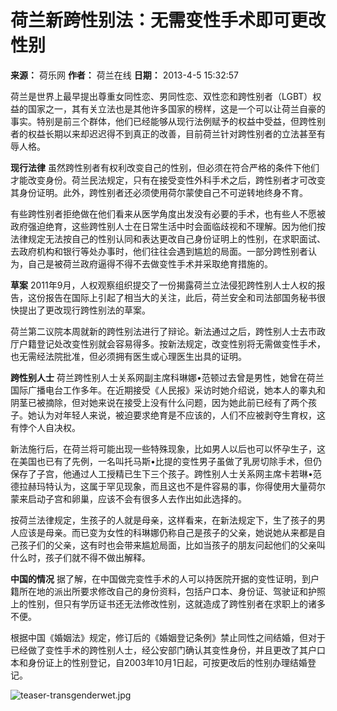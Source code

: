 # 荷兰新跨性别法：无需变性手术即可更改性别

**来源：** 荷乐网
**作者：** 荷兰在线
**日期：** 2013-4-5 15:32:57

荷兰是世界上最早提出尊重女同性恋、男同性恋、双性恋和跨性别者（LGBT）权益的国家之一，其有关立法也是其他许多国家的榜样，这是一个可以让荷兰自豪的事实。特别是前三个群体，他们已经能够从现行法例赋予的权益中受益，但跨性别者的权益长期以来却迟迟得不到真正的改善，目前荷兰针对跨性别者的立法甚至有辱人格。

**现行法律** 虽然跨性别者有权利改变自己的性别，但必须在符合严格的条件下他们才能改变身份。荷兰民法规定，只有在接受变性外科手术之后，跨性别者才可改变其身份证明。此外，跨性别者还必须使用荷尔蒙使自己不可逆转地终身不育。

有些跨性别者拒绝做在他们看来从医学角度出发没有必要的手术，也有些人不愿被政府强迫绝育，这些跨性别人士在日常生活中时会面临歧视和不理解。因为他们按法律规定无法按自己的性别认同和表达更改自己身份证明上的性别，在求职面试、去政府机构和银行等处办事时，他们往往会遇到尴尬的局面。一部分跨性别者认为，自己是被荷兰政府逼得不得不去做变性手术并采取绝育措施的。

**草案** 2011年9月，人权观察组织提交了一份揭露荷兰立法侵犯跨性别人士人权的报告，这份报告在国际上引起了相当大的关注，此后，荷兰安全和司法部国务秘书很快提出了更改现行跨性别法的草案。

荷兰第二议院本周就新的跨性别法进行了辩论。新法通过之后，跨性别人士去市政厅户籍登记处改变性别就会容易得多。按新法规定，改变性别将无需做变性手术，也无需经法院批准，但必须拥有医生或心理医生出具的证明。

**跨性别人士** 荷兰跨性别人士关系网副主席科琳娜•范顿过去曾是男性，她曾在荷兰国际广播电台工作多年。在近期接受《人民报》采访时她介绍说，她本人的睾丸和阴茎已被摘除，但对她来说在接受上没有什么问题，因为她此前已经有了两个孩子。她认为对年轻人来说，被迫要求绝育是不应该的，人们不应被剥夺生育权，这有悖个人自决权。

新法施行后，在荷兰将可能出现一些特殊现象，比如男人以后也可以怀孕生子，这在美国也已有了先例，一名叫托马斯•比提的变性男子虽做了乳房切除手术，但仍保存了子宫，他通过人工授精已生下三个孩子。跨性别人士关系网主席卡若琳•范德拉赫玛特认为，这属于罕见现象，而且这也不是件容易的事，你得使用大量荷尔蒙来启动子宫和卵巢，应该不会有很多人去作出如此选择的。

按荷兰法律规定，生孩子的人就是母亲，这样看来，在新法规定下，生了孩子的男人应该是母亲。而已变为女性的科琳娜仍称自己是孩子的父亲，她说她从来都是自己孩子们的父亲，这有时也会带来尴尬局面，比如当孩子的朋友问起他们的父亲叫什么时，孩子们就不得不做出解释。

**中国的情况** 据了解，在中国做完变性手术的人可以持医院开据的变性证明，到户籍所在地的派出所要求修改自己的身份资料，包括户口本、身份证、驾驶证和护照上的性别，但只有学历证书还无法修改性别，这就造成了跨性别者在求职上的诸多不便。

根据中国《婚姻法》规定，修订后的《婚姻登记条例》禁止同性之间结婚，但对于已经做了变性手术的跨性别人士，经公安部门确认其变性身份，并且更改了其户口本和身份证上的性别登记，自2003年10月1日起，可按更改后的性别办理结婚登记。

![teaser-transgenderwet.jpg](https://attach.gogodutch.com/forum/201304/05/163250qysgjogzcqymf655.jpg.thumb.jpg)
